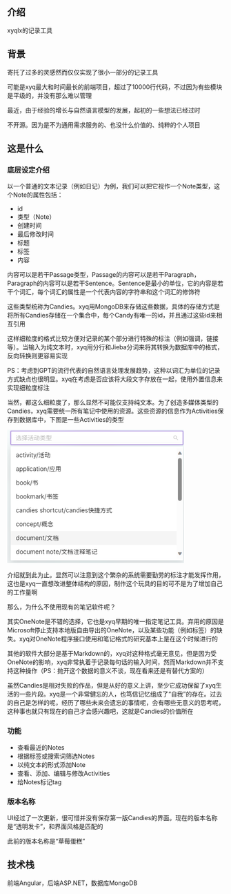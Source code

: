 ## 介绍

xyqlx的记录工具

## 背景

寄托了过多的灵感然而仅仅实现了很小一部分的记录工具

可能是xyq最大和时间最长的前端项目，超过了10000行代码，不过因为有些模块是平级的，并没有那么难以管理

最近，由于经验的增长与自然语言模型的发展，起初的一些想法已经过时

不开源。因为是不为通用需求服务的、也没什么价值的、纯粹的个人项目

## 这是什么

### 底层设定介绍

以一个普通的文本记录（例如日记）为例，我们可以把它视作一个Note类型，这个Note的属性包括：

* id
* 类型（Note）
* 创建时间
* 最后修改时间
* 标题
* 标签
* 内容

内容可以是若干Passage类型，Passage的内容可以是若干Paragraph，Paragraph的内容可以是若干Sentence。Sentence是最小的单位，它的内容是若干个词汇，每个词汇的属性是一个代表内容的字符串和这个词汇的修饰符

这些类型统称为Candies。xyq用MongoDB来存储这些数据，具体的存储方式是将所有Candies存储在一个集合中，每个Candy有唯一的id，并且通过这些id来相互引用

这样细粒度的格式比较方便对记录的某个部分进行特殊的标注（例如强调，链接等）。当输入为纯文本时，xyq用分行和Jieba分词来将其转换为数据库中的格式，反向转换则更容易实现

PS：考虑到GPT的流行代表的自然语言处理发展趋势，这种以词汇为单位的记录方式缺点也很明显。xyq在考虑是否应该将大段文字存放在一起，使用外置信息来实现细粒度标注

当然，都这么细粒度了，那么显然不可能仅支持纯文本。为了创造多媒体类型的Candies，xyq需要统一所有笔记中使用的资源。这些资源的信息作为Activities保存到数据库中，下图是一些Activities的类型

![Activities](activities.png)

介绍就到此为止。显然可以注意到这个繁杂的系统需要勤劳的标注才能发挥作用，这也是xyq一直想改进整体结构的原因，制作这个玩具的目的可不是为了增加自己的工作量啊

那么，为什么不使用现有的笔记软件呢？

其实OneNote是不错的选择，它也是xyq早期的唯一指定笔记工具。弃用的原因是Microsoft停止支持本地版自由导出的OneNote，以及某些功能（例如标签）的缺失。xyq对OneNote程序接口使用和笔记格式的研究基本上是在这个时候进行的

其他的软件大部分是基于Markdown的，xyq对这种格式毫无意见，但是因为受OneNote的影响，xyq非常执着于记录每句话的输入时间，然而Markdown并不支持这种操作（PS：抛开这个数据的意义不谈，现在看来还是有替代方案的）

虽然Candies是相对失败的作品，但是从好的意义上讲，至少它成功保留了xyq生活的一些片段。xyq是一个非常健忘的人，也笃信记忆组成了“自我”的存在。过去的自己是怎样的呢，经历了哪些未来会遗忘的事情呢，会有哪些无意义的思考呢，这种事也就只有现在的自己才会感兴趣吧，这就是Candies的价值所在

### 功能

* 查看最近的Notes
* 根据标签或搜索词筛选Notes
* 以纯文本的形式添加Note
* 查看、添加、编辑与修改Activities
* 给Notes标记tag

### 版本名称

UI经过了一次更新，很可惜并没有保存第一版Candies的界面。现在的版本名称是“透明发卡”，和界面风格是匹配的

此前的版本名称是“草莓蛋糕”

## 技术栈

前端Angular，后端ASP.NET，数据库MongoDB
